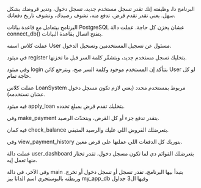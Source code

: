 
البرنامج دا، وظيفته إنك تقدر تسجل مستخدم جديد، تسجل دخول، وتدير قروضك بشكل سهل. يعني تقدر تقدم قرض، تدفع منه، تشوف رصيدك، وتشوف تاريخ دفعاتك.

البرنامج بيتعامل مع قاعدة بيانات PostgreSQL عشان يخزن كل حاجة.
عملت دالة connect_db() بتفتح اتصال بقاعدة البيانات.

عملت كلاس اسمه User مسئول عن تسجيل المستخدمين وتسجيل الدخول.

في ميثود register بتخليك تسجل مستخدم جديد، وبتشفّر كلمة السر قبل ما تخزنها.

وفي ميثود login بتتأكد إن المستخدم موجود وكلمة السر صح، وبترجع كائن User لو كل حاجة تمام.

عملت كلاس LoanSystem مربوط بمستخدم محدد (يعني لازم تكون مسجل دخول عشان تستخدمه).

فيه ميثود apply_loan بتخليك تقدم قرض بمبلغ تحدده.

وفي make_payment بتقدر تدفع جزء أو كل القرض، وبتحدّث الرصيد.

فيه كمان check_balance بتعرضلك القروض اللي عليك والرصيد المتبقي.

وفي view_payment_history بتوريك كل الدفعات اللي عملتها على قرض معين.

عملت دالة user_dashboard بتعرضلك القوائم دي لما تكون مسجل دخول، تقدر تختار منها تعمل إيه.

وفي الآخر، في دالة main بتبدأ بيها البرنامج، تقدر تسجل أو تسجل دخول أو تخرج.
وربطته بالبوستجري اسم الداتا بيز my_app_db وفيها ال3 جداول
